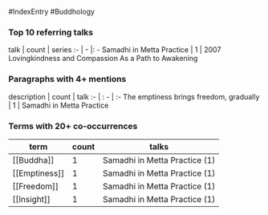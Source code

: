 #IndexEntry #Buddhology

### Top 10 referring talks
talk | count | series
:- | - |: -
<a data-href="Samadhi in Metta Practice" class="internal-link">Samadhi in Metta Practice</a> | 1 | <a data-href="2007 Lovingkindness and Compassion As a Path to Awakening" class="internal-link">2007 Lovingkindness and Compassion As a Path to Awakening</a>

### Paragraphs with 4+ mentions
description | count | talk
:- | : - | :-
<a aria-label-position="top" aria-label="Samadhi in Metta Practice > The emptiness brings freedom gradually" data-href="Samadhi in Metta Practice#The emptiness brings freedom gradually" class="internal-link">The emptiness brings freedom, gradually</a> | 1 | <a data-href="Samadhi in Metta Practice" class="internal-link">Samadhi in Metta Practice</a>

### Terms with 20+ co-occurrences
term | count | talks
-|-|-
[[Buddha]] | 1 | <span class="counts"><a data-href="Samadhi in Metta Practice" class="internal-link">Samadhi in Metta Practice</a> (1)</span> 
[[Emptiness]] | 1 | <span class="counts"><a data-href="Samadhi in Metta Practice" class="internal-link">Samadhi in Metta Practice</a> (1)</span> 
[[Freedom]] | 1 | <span class="counts"><a data-href="Samadhi in Metta Practice" class="internal-link">Samadhi in Metta Practice</a> (1)</span> 
[[Insight]] | 1 | <span class="counts"><a data-href="Samadhi in Metta Practice" class="internal-link">Samadhi in Metta Practice</a> (1)</span> 

